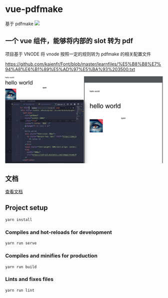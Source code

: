 # vue-pdfmake

基于 pdfmake
![](https://travis-ci.com/mizuka-wu/vue-pdfmake.svg?branch=master)

## 一个 vue 组件，能够将内部的 slot 转为 pdf

项目基于 VNODE 将 vnode 按照一定的规则转为 pdfmake 的相关配置文件

https://github.com/kaienfr/Font/blob/master/learnfiles/%E5%B8%B8%E7%94%A8%E6%B1%89%E5%AD%97%E5%BA%93%203500.txt

![预览](docs/public/preview.png)

## 文档

[查看文档](https://www.mizuka.top/vue-pdfmake/)

## Project setup

```
yarn install
```

### Compiles and hot-reloads for development

```
yarn run serve
```

### Compiles and minifies for production

```
yarn run build
```

### Lints and fixes files

```
yarn run lint
```
